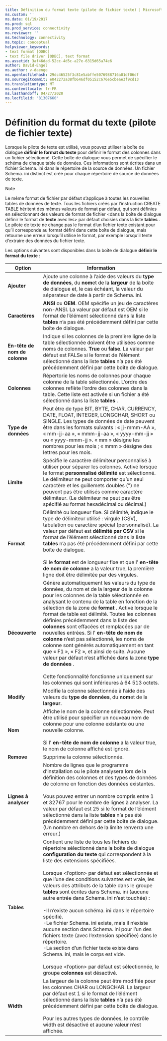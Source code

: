 ```yaml
---
title: Définition du format texte (pilote de fichier texte) | Microsoft Docs
ms.custom: ''
ms.date: 01/19/2017
ms.prod: sql
ms.prod_service: connectivity
ms.reviewer: ''
ms.technology: connectivity
ms.topic: conceptual
helpviewer_keywords:
- text format [ODBC]
- text file driver [ODBC], text format
ms.assetid: 3af46dad-52cc-4d5c-a27e-6315d65a74e6
author: David-Engel
ms.author: v-daenge
ms.openlocfilehash: 29dc46525f3c81e5abffe5076988716a01df06df
ms.sourcegitcommit: e042272a38fb646df05152c676e5cbeae3f9cd13
ms.translationtype: MT
ms.contentlocale: fr-FR
ms.lasthandoff: 04/27/2020
ms.locfileid: "81307660"
---
```

# <a name="defining-text-format-text-file-driver"></a>Définition du format du texte (pilote de fichier texte)
Lorsque le pilote de texte est utilisé, vous pouvez utiliser la boîte de dialogue **définir le format du texte** pour définir le format des colonnes dans un fichier sélectionné. Cette boîte de dialogue vous permet de spécifier le schéma de chaque table de données. Ces informations sont écrites dans un fichier Schema. ini dans le répertoire de la source de données. Un fichier Schema. ini distinct est créé pour chaque répertoire de source de données de texte.  
  
> [!NOTE]  
>  Le même format de fichier par défaut s’applique à toutes les nouvelles tables de données de texte. Tous les fichiers créés par l’instruction CREATE TABLE héritent des mêmes valeurs de format par défaut, qui sont définies en sélectionnant des valeurs de format de fichier \<dans la boîte de dialogue définir le format de **texte** avec les> par défaut choisies dans la liste **tables** . Le pilote de texte ne change pas le format d’un fichier texte existant pour qu’il corresponde au format défini dans cette boîte de dialogue, mais retourne une erreur lorsqu’il utilise le format, par exemple lorsqu’il tente d’extraire des données du fichier texte.  
  
 Les options suivantes sont disponibles dans la boîte de dialogue **définir le format du texte** :  
  
|Option|Information|  
|------------|-----------------|  
|**Ajouter**|Ajoute une colonne à l’aide des valeurs du **type de données**, du **nom**et de la **largeur** de la boîte de dialogue et, le cas échéant, la valeur du séparateur de date à partir de Schema. ini.|  
|**Caractères**|**ANSI** ou **OEM**. OEM spécifie un jeu de caractères non-ANSI. La valeur par défaut est OEM si le format de l’élément sélectionné dans la liste **tables** n’a pas été précédemment défini par cette boîte de dialogue.|  
|**En-tête de nom de colonne**|Indique si les colonnes de la première ligne de la table sélectionnée doivent être utilisées comme noms de colonnes. **True** ou **false**. La valeur par défaut est FALSe si le format de l’élément sélectionné dans la liste **tables** n’a pas été précédemment défini par cette boîte de dialogue.|  
|**Colonnes**|Répertorie les noms de colonnes pour chaque colonne de la table sélectionnée. L’ordre des colonnes reflète l’ordre des colonnes dans la table. Cette liste est activée si un fichier a été sélectionné dans la liste **tables** .|  
|**Type de données**|Peut être de type BIT, BYTE, CHAR, CURRENCY, DATE, FLOAT, INTEGER, LONGCHAR, SHORT ou SINGLE. Les types de données de date peuvent être dans les formats suivants : « jj-mmm-AA », « mm-jj-aa », « mmm-jj-aa », « yyyy-mm-jj » ou « yyyy-mmm-jj ». « mm » désigne les nombres pour les mois ; « mmm » désigne des lettres pour les mois.|  
|**Limite**|Spécifie le caractère délimiteur personnalisé à utiliser pour séparer les colonnes. Activé lorsque le format **personnalisé délimité** est sélectionné. Le délimiteur ne peut comporter qu’un seul caractère et les guillemets doubles (") ne peuvent pas être utilisés comme caractère délimiteur. (Le délimiteur ne peut pas être spécifié au format hexadécimal ou décimal.)|  
|**Format**|Délimité ou longueur fixe. Si délimité, indique le type de délimiteur utilisé : virgule (CSV), tabulation ou caractère spécial (personnalisé). La valeur par défaut est **délimité par CSV** si le format de l’élément sélectionné dans la liste **tables** n’a pas été précédemment défini par cette boîte de dialogue.<br /><br /> Si le **format** est de longueur fixe et que l' **en-tête de nom de colonne** a la valeur true, la première ligne doit être délimitée par des virgules.|  
|**Découverte**|Génère automatiquement les valeurs du type de données, du nom et de la largeur de la colonne pour les colonnes de la table sélectionnée en analysant le contenu de la table en fonction de la sélection de la zone de **format** . Activé lorsque le format de table est délimité. Toutes les colonnes définies précédemment dans la liste des **colonnes** sont effacées et remplacées par de nouvelles entrées. Si l' **en-tête de nom de colonne** n’est pas sélectionné, les noms de colonne sont générés automatiquement en tant que « F1 », « F2 », et ainsi de suite. Aucune valeur par défaut n’est affichée dans la zone **type de données** .<br /><br /> Cette fonctionnalité fonctionne uniquement sur les colonnes qui sont inférieures à 64 513 octets.|  
|**Modify**|Modifie la colonne sélectionnée à l’aide des valeurs du **type de données**, du **nom**et de la **largeur**.|  
|**Nom**|Affiche le nom de la colonne sélectionnée. Peut être utilisé pour spécifier un nouveau nom de colonne pour une colonne existante ou une nouvelle colonne.<br /><br /> Si l' **en-tête de nom de colonne** a la valeur true, le nom de colonne affiché est ignoré.|  
|**Remove**|Supprime la colonne sélectionnée.|  
|**Lignes à analyser**|Nombre de lignes que le programme d’installation ou le pilote analysera lors de la définition des colonnes et des types de données de colonne en fonction des données existantes.<br /><br /> Vous pouvez entrer un nombre compris entre 1 et 32767 pour le nombre de lignes à analyser. La valeur par défaut est 25 si le format de l’élément sélectionné dans la liste **tables** n’a pas été précédemment défini par cette boîte de dialogue. (Un nombre en dehors de la limite renverra une erreur.)|  
|**Tables**|Contient une liste de tous les fichiers du répertoire sélectionné dans la boîte de dialogue **configuration du texte** qui correspondent à la liste des extensions spécifiées.<br /><br /> Lorsque \<l’option> par défaut est sélectionnée et que l’une des conditions suivantes est vraie, les valeurs des attributs de la table dans le groupe **tables** sont écrites dans Schema. ini (aucune autre entrée dans Schema. ini n’est touchée) :<br /><br /> -Il n’existe aucun schéma. ini dans le répertoire spécifié.<br />-Le fichier Schema. ini existe, mais il n’existe aucune section dans Schema. ini pour l’un des fichiers texte (avec l’extension spécifiée) dans le répertoire.<br />-La section d’un fichier texte existe dans Schema. ini, mais le corps est vide.<br /><br /> Lorsque \<l’option> par défaut est sélectionnée, le groupe **colonnes** est désactivé.|  
|**Width**|La largeur de la colonne peut être modifiée pour les colonnes CHAR ou LONGCHAR. La largeur par défaut est 1 si le format de l’élément sélectionné dans la liste **tables** n’a pas été précédemment défini par cette boîte de dialogue.<br /><br /> Pour les autres types de données, le contrôle width est désactivé et aucune valeur n’est affichée.|

